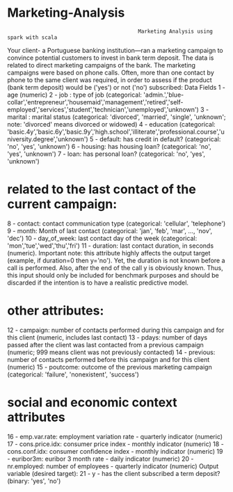 # Marketing-Analysis
                                              Marketing Analysis using spark with scala
                                              
                                              
Your client- a Portuguese banking institution—ran a marketing campaign to convince potential customers to invest in bank term deposit. The data is related to direct marketing campaigns of the bank.
The marketing campaigns were based on phone calls. Often, more than one contact by phone to the same client was required, in order to assess if the product (bank term deposit) would be ('yes') or not ('no') subscribed:
Data Fields
1 - age (numeric)
2 - job : type of job (categorical: 'admin.','blue-collar','entrepreneur','housemaid','management','retired','self-employed','services','student','technician','unemployed','unknown')
3 - marital : marital status (categorical: 'divorced', 'married', 'single', 'unknown'; note: 'divorced' means divorced or widowed)
4 - education (categorical: 'basic.4y','basic.6y','basic.9y','high.school','illiterate','professional.course','university.degree','unknown')
5 - default: has credit in default? (categorical: 'no', 'yes', 'unknown')
6 - housing: has housing loan? (categorical: 'no', 'yes', 'unknown')
7 - loan: has personal loan? (categorical: 'no', 'yes', 'unknown')
# related to the last contact of the current campaign:
8 - contact: contact communication type (categorical: 'cellular', 'telephone') 
9 - month: Month of last contact (categorical: 'jan', 'feb', 'mar', ..., 'nov', 'dec')
10 - day_of_week: last contact day of the week (categorical: 'mon','tue','wed','thu','fri')
11 - duration: last contact duration, in seconds (numeric). Important note: this attribute highly affects the output target (example, if duration=0 then y='no'). Yet, the duration is not known before a call is performed. Also, after the end of the call y is obviously known. Thus, this input should only be included for benchmark purposes and should be discarded if the intention is to have a realistic predictive model.
# other attributes:
12 - campaign: number of contacts performed during this campaign and for this client (numeric, includes last contact)
13 - pdays: number of days passed after the client was last contacted from a previous campaign (numeric; 999 means client was not previously contacted)
14 - previous: number of contacts performed before this campaign and for this client (numeric)
15 - poutcome: outcome of the previous marketing campaign (categorical: 'failure', 'nonexistent', 'success')
# social and economic context attributes
16 - emp.var.rate: employment variation rate - quarterly indicator (numeric)
17 - cons.price.idx: consumer price index - monthly indicator (numeric) 
18 - cons.conf.idx: consumer confidence index - monthly indicator (numeric) 
19 - euribor3m: euribor 3 month rate - daily indicator (numeric)
20 - nr.employed: number of employees - quarterly indicator (numeric)
Output variable (desired target):
21 - y - has the client subscribed a term deposit? (binary: 'yes', 'no')
